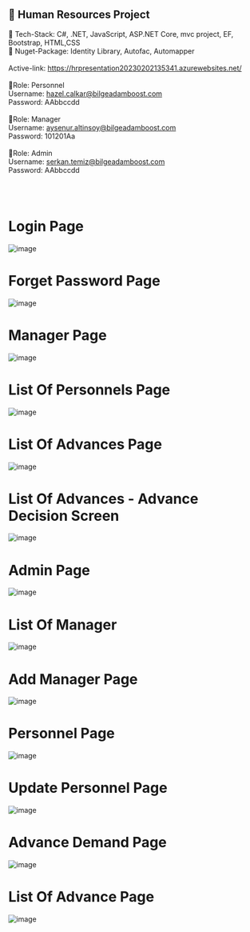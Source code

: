 ## :milky_way: Human Resources Project <br />
:large_blue_circle: Tech-Stack: C#, .NET, JavaScript, ASP.NET Core, mvc project, EF, Bootstrap, HTML,CSS <br />
:large_blue_circle: Nuget-Package: Identity Library, Autofac, Automapper <br />
<br />
Active-link: https://hrpresentation20230202135341.azurewebsites.net/
<br /> <br />
:large_blue_circle:Role: Personnel <br />
Username: hazel.calkar@bilgeadamboost.com <br />
Password: AAbbccdd <br /> <br />
:large_blue_circle:Role: Manager <br />
Username: aysenur.altinsoy@bilgeadamboost.com <br />
Password: 101201Aa <br /> <br />
:large_blue_circle:Role: Admin <br />
Username: serkan.temiz@bilgeadamboost.com <br />
Password: AAbbccdd <br /> <br />



<br />

# Login Page <br />

![image](https://user-images.githubusercontent.com/104261402/228191470-dc91f901-b22f-4369-ad7c-290cc1aaf5a5.png)

# Forget Password Page <br />

![image](https://user-images.githubusercontent.com/104261402/228187097-72522448-c28b-459a-a84f-28ec9f120013.png)
# Manager Page <br />
![image](https://user-images.githubusercontent.com/104261402/228187492-7a6722ab-c5d4-4585-821b-8e0a5d481fb7.png)
# List Of Personnels Page <br />
![image](https://user-images.githubusercontent.com/104261402/228187693-55243f8d-b403-47a8-a007-29f1d2e7fd73.png)
# List Of Advances Page <br />
![image](https://user-images.githubusercontent.com/104261402/228187869-9bb4b568-d8bb-419c-9295-92d8ed43cfe2.png)
# List Of Advances - Advance Decision Screen <br />
![image](https://user-images.githubusercontent.com/104261402/228187987-76b959aa-5846-4bb8-8dc9-5961e91ba60a.png)

# Admin Page <br />
![image](https://user-images.githubusercontent.com/104261402/228188876-6c9ead2a-4073-4854-9fa0-496b9bea9304.png)
# List Of Manager <br />
![image](https://user-images.githubusercontent.com/104261402/228189041-fd4d5403-0bb0-4859-8f39-00fb281d4b23.png)
# Add Manager Page <br />
![image](https://user-images.githubusercontent.com/104261402/228189161-b4e1891d-deab-4672-8cca-2bd63e4ca915.png)

# Personnel Page <br />
![image](https://user-images.githubusercontent.com/104261402/228189709-d904ab5d-b5a8-435e-8c16-dfc6d10e40a3.png)

# Update Personnel Page <br />
![image](https://user-images.githubusercontent.com/104261402/228189592-e6aafb5f-2ce5-4641-ba46-9edbc5f48174.png)

# Advance Demand Page <br />
![image](https://user-images.githubusercontent.com/104261402/228189809-6cc669dd-aa06-4464-88b3-87c5523c27c0.png)

# List Of Advance Page <br />
![image](https://user-images.githubusercontent.com/104261402/228189962-f475166f-e070-45ba-86d6-cfcd2bf1d110.png)
